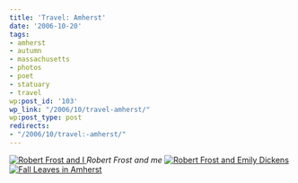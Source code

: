 ```yaml
---
title: 'Travel: Amherst'
date: '2006-10-20'
tags:
- amherst
- autumn
- massachusetts
- photos
- poet
- statuary
- travel
wp:post_id: '103'
wp_link: "/2006/10/travel-amherst/"
wp:post_type: post
redirects:
- "/2006/10/travel:-amherst/"
---
```


[ ![Robert Frost and I](http://static.flickr.com/114/274694491_db63da1674.jpg) ](http://www.flickr.com/photos/bensheldon/274694491/ "Photo Sharing") _Robert Frost and me_ [ ![Robert Frost and Emily Dickens](http://static.flickr.com/104/274694596_58839be950_m.jpg) ](http://www.flickr.com/photos/bensheldon/274694596/ "Photo Sharing") [ ![Fall Leaves in Amherst](http://static.flickr.com/81/274694520_64046649d8_m.jpg) ](http://www.flickr.com/photos/bensheldon/274694520/ "Photo Sharing")
